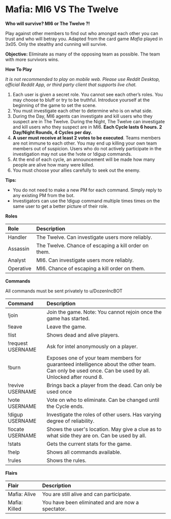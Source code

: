 # Mafia: MI6 VS The Twelve

**Who will survive? MI6 or The Twelve ?!**

Play against other members to find out who amongst each other you can trust and who will betray you. Adapted from the card game *Mafia* played in 3x05. Only the stealthy and cunning will survive.

**Objective:** Eliminate as many of the opposing team as possible. The team with more survivors wins.

**How To Play**

*It is not recommended to play on mobile web. Please use Reddit Desktop, official Reddit App, or third party client that supports live chat.*

1. Each user is given a secret role. You cannot see each other’s roles. You may choose to bluff or try to be truthful. Introduce yourself at the beginning of the game to set the scene.
2. You must investigate each other to determine who is on what side.
3. During the Day, MI6 agents can investigate and kill users who they suspect are in The Twelve. During the Night, The Twelve can investigate and kill users who they suspect are in MI6. **Each Cycle lasts 6 hours. 2 Day/Night Rounds, 4 Cycles per day.**
4. **A user must receive at least 2 votes to be executed**. Teams members are not immune to each other. You may end up killing your own team members out of suspicion. Users who do not actively participate in the investigation may not use the !vote or !digup commands.
5. At the end of each cycle, an announcement will be made how many people are alive how many were killed.
6. You must choose your allies carefully to seek out the enemy.

**Tips:**

* You do not need to make a new PM for each command. Simply reply to any existing PM from the bot.
* Investigators can use the !digup command multiple times times on the same user to get a better picture of their role.

**Roles**

|Role|Description|
|:-|:-|
|Handler|The Twelve. Can investigate users more reliably.|
|Assassin|The Twelve. Chance of escaping a kill order on them.|
|Analyst|MI6. Can investigate users more reliably.|
|Operative|MI6. Chance of escaping a kill order on them.|

**Commands**

All commands must be sent privately to u/DozenIncBOT

|Command|Description|
|:-|:-|
|!join|Join the game. Note: You cannot rejoin once the game has started.|
|!leave|Leave the game.|
|!list|Shows dead and alive players.|
|!request USERNAME|Ask for intel anonymously on a player.|
|!burn|Exposes one of your team members for guaranteed intelligence about the other team. Can only be used once. Can be used by all. Unlocked after round 8.|
|!revive USERNAME|Brings back a player from the dead. Can only be used once|
|!vote USERNAME|Vote on who to eliminate. Can be changed until the Cycle ends.|
|!digup USERNAME|Investigate the roles of other users. Has varying degree of reliability.|
|!locate USERNAME|Shows the user's location. May give a clue as to what side they are on. Can be used by all.|
|!stats|Gets the current stats for the game.|
|!help|Shows all commands available.|
|!rules|Shows the rules.|

**Flairs**

|Flair|Description|
|:-|:-|
|Mafia: Alive|You are still alive and can participate.|
|Mafia: Killed|You have been eliminated and are now a spectator.|

